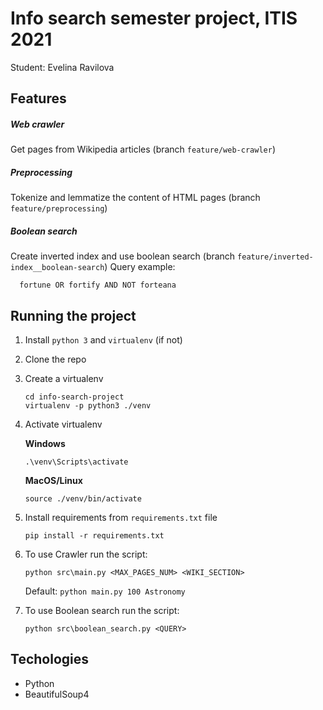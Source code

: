 # Info search semester project, ITIS 2021

Student: Evelina Ravilova

## Features

##### Web crawler
  Get pages from Wikipedia articles (branch `feature/web-crawler`)
  
##### Preprocessing
  Tokenize and lemmatize the content of HTML pages (branch `feature/preprocessing`)
  
##### Boolean search
  Create inverted index and use boolean search (branch `feature/inverted-index__boolean-search`)
  Query example:
  ```
    fortune OR fortify AND NOT forteana
  ```

## Running the project
1. Install `python 3` and `virtualenv` (if not)
2. Clone the repo
3. Create a virtualenv
    ```
    cd info-search-project
    virtualenv -p python3 ./venv
    ```
4. Activate virtualenv

    **Windows**
    ```
    .\venv\Scripts\activate
    ```
    **MacOS/Linux**
    ```
    source ./venv/bin/activate
    ```
5. Install requirements from `requirements.txt` file
    ```
    pip install -r requirements.txt
    ```
    
6. To use Crawler run the script:
    ```
    python src\main.py <MAX_PAGES_NUM> <WIKI_SECTION>
    ```
    Default: `python main.py 100 Astronomy`
    
7. To use Boolean search run the script:
    ```
    python src\boolean_search.py <QUERY>
    ```

## Techologies
 - Python
 - BeautifulSoup4
